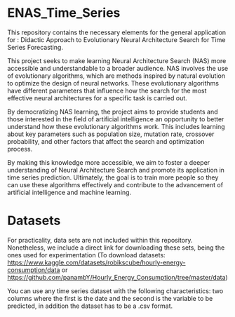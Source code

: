# ENAS_Time_Series
This repository contains the necessary elements for the general application for : Didactic Approach to Evolutionary Neural Architecture Search for Time Series Forecasting.


This project seeks to make learning Neural Architecture Search (NAS) more accessible and understandable to a broader audience. NAS involves the use of evolutionary algorithms, which are methods inspired by natural evolution to optimize the design of neural networks. These evolutionary algorithms have different parameters that influence how the search for the most effective neural architectures for a specific task is carried out.

By democratizing NAS learning, the project aims to provide students and those interested in the field of artificial intelligence an opportunity to better understand how these evolutionary algorithms work. This includes learning about key parameters such as population size, mutation rate, crossover probability, and other factors that affect the search and optimization process.

By making this knowledge more accessible, we aim to foster a deeper understanding of Neural Architecture Search and promote its application in time series prediction. Ultimately, the goal is to train more people so they can use these algorithms effectively and contribute to the advancement of artificial intelligence and machine learning.
# Datasets
For practicality, data sets are not included within this repository. Nonetheless, we include a direct link for downloading these sets, being the ones used for experimentation (To download datasets: https://www.kaggle.com/datasets/robikscube/hourly-energy-consumption/data or https://github.com/panambY/Hourly_Energy_Consumption/tree/master/data)


You can use any time series dataset with the following characteristics: two columns where the first is the date and the second is the variable to be predicted, in addition the dataset has to be a .csv format.

